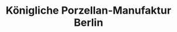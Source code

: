 ---
title: "Königliche Porzellan-Manufaktur Berlin"
url: /berlin/koenigliche-porzellan-manufaktur-berlin/
shop: Haushaltsartikel
---